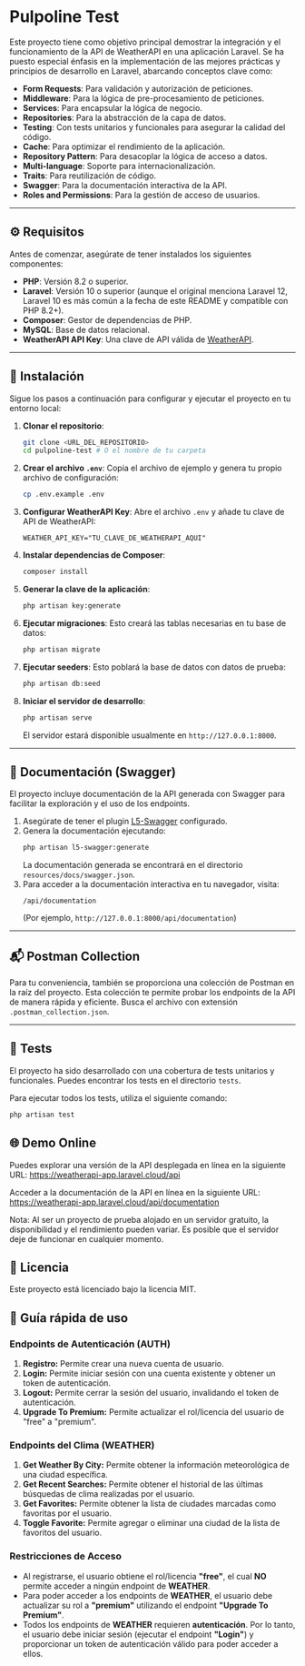 # Pulpoline Test

Este proyecto tiene como objetivo principal demostrar la integración y el funcionamiento de la API de WeatherAPI en una aplicación Laravel. Se ha puesto especial énfasis en la implementación de las mejores prácticas y principios de desarrollo en Laravel, abarcando conceptos clave como:

-   **Form Requests**: Para validación y autorización de peticiones.
-   **Middleware**: Para la lógica de pre-procesamiento de peticiones.
-   **Services**: Para encapsular la lógica de negocio.
-   **Repositories**: Para la abstracción de la capa de datos.
-   **Testing**: Con tests unitarios y funcionales para asegurar la calidad del código.
-   **Cache**: Para optimizar el rendimiento de la aplicación.
-   **Repository Pattern**: Para desacoplar la lógica de acceso a datos.
-   **Multi-language**: Soporte para internacionalización.
-   **Traits**: Para reutilización de código.
-   **Swagger**: Para la documentación interactiva de la API.
-   **Roles and Permissions**: Para la gestión de acceso de usuarios.

---

## ⚙️ Requisitos

Antes de comenzar, asegúrate de tener instalados los siguientes componentes:

-   **PHP**: Versión 8.2 o superior.
-   **Laravel**: Versión 10 o superior (aunque el original menciona Laravel 12, Laravel 10 es más común a la fecha de este README y compatible con PHP 8.2+).
-   **Composer**: Gestor de dependencias de PHP.
-   **MySQL**: Base de datos relacional.
-   **WeatherAPI API Key**: Una clave de API válida de [WeatherAPI](https://www.weatherapi.com/).

---

## 🚀 Instalación

Sigue los pasos a continuación para configurar y ejecutar el proyecto en tu entorno local:

1.  **Clonar el repositorio**:
    ```bash
    git clone <URL_DEL_REPOSITORIO>
    cd pulpoline-test # O el nombre de tu carpeta
    ```
2.  **Crear el archivo `.env`**:
    Copia el archivo de ejemplo y genera tu propio archivo de configuración:
    ```bash
    cp .env.example .env
    ```
3.  **Configurar WeatherAPI Key**:
    Abre el archivo `.env` y añade tu clave de API de WeatherAPI:
    ```dotenv
    WEATHER_API_KEY="TU_CLAVE_DE_WEATHERAPI_AQUI"
    ```
4.  **Instalar dependencias de Composer**:
    ```bash
    composer install
    ```
5.  **Generar la clave de la aplicación**:
    ```bash
    php artisan key:generate
    ```
6.  **Ejecutar migraciones**:
    Esto creará las tablas necesarias en tu base de datos:
    ```bash
    php artisan migrate
    ```
7.  **Ejecutar seeders**:
    Esto poblará la base de datos con datos de prueba:
    ```bash
    php artisan db:seed
    ```
8.  **Iniciar el servidor de desarrollo**:
    ```bash
    php artisan serve
    ```
    El servidor estará disponible usualmente en `http://127.0.0.1:8000`.

---

## 📄 Documentación (Swagger)

El proyecto incluye documentación de la API generada con Swagger para facilitar la exploración y el uso de los endpoints.

1.  Asegúrate de tener el plugin [L5-Swagger](https://github.com/DarkaOnline/L5-Swagger) configurado.
2.  Genera la documentación ejecutando:
    ```bash
    php artisan l5-swagger:generate
    ```
    La documentación generada se encontrará en el directorio `resources/docs/swagger.json`.
3.  Para acceder a la documentación interactiva en tu navegador, visita:
    ```
    /api/documentation
    ```
    (Por ejemplo, `http://127.0.0.1:8000/api/documentation`)

---

## 📬 Postman Collection

Para tu conveniencia, también se proporciona una colección de Postman en la raíz del proyecto. Esta colección te permite probar los endpoints de la API de manera rápida y eficiente. Busca el archivo con extensión `.postman_collection.json`.

---

## 🧪 Tests

El proyecto ha sido desarrollado con una cobertura de tests unitarios y funcionales. Puedes encontrar los tests en el directorio `tests`.

Para ejecutar todos los tests, utiliza el siguiente comando:

```bash
php artisan test
```

## 🌐 Demo Online
Puedes explorar una versión de la API desplegada en línea en la siguiente URL:
https://weatherapi-app.laravel.cloud/api

Acceder a la documentación de la API en línea en la siguiente URL:
https://weatherapi-app.laravel.cloud/api/documentation

Nota: Al ser un proyecto de prueba alojado en un servidor gratuito, la disponibilidad y el rendimiento pueden variar. Es posible que el servidor deje de funcionar en cualquier momento.


## 📝 Licencia
Este proyecto está licenciado bajo la licencia MIT.


## 📄 Guía rápida de uso

### Endpoints de Autenticación (AUTH)

1.  **Registro:** Permite crear una nueva cuenta de usuario.
2.  **Login:** Permite iniciar sesión con una cuenta existente y obtener un token de autenticación.
3.  **Logout:** Permite cerrar la sesión del usuario, invalidando el token de autenticación.
4.  **Upgrade To Premium:** Permite actualizar el rol/licencia del usuario de "free" a "premium".

### Endpoints del Clima (WEATHER)

1.  **Get Weather By City:** Permite obtener la información meteorológica de una ciudad específica.
2.  **Get Recent Searches:** Permite obtener el historial de las últimas búsquedas de clima realizadas por el usuario.
3.  **Get Favorites:** Permite obtener la lista de ciudades marcadas como favoritas por el usuario.
4.  **Toggle Favorite:** Permite agregar o eliminar una ciudad de la lista de favoritos del usuario.

### Restricciones de Acceso

*   Al registrarse, el usuario obtiene el rol/licencia **"free"**, el cual **NO** permite acceder a ningún endpoint de **WEATHER**.
*   Para poder acceder a los endpoints de **WEATHER**, el usuario debe actualizar su rol a **"premium"** utilizando el endpoint **"Upgrade To Premium"**.
*   Todos los endpoints de **WEATHER** requieren **autenticación**. Por lo tanto, el usuario debe iniciar sesión (ejecutar el endpoint **"Login"**) y proporcionar un token de autenticación válido para poder acceder a ellos.